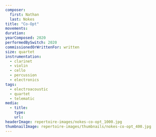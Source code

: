 ```yaml
---
composer:
  first: Nathan
  last: Nokes
title: "Co-Opt"
movements:
duration:
yearComposed: 2020
performedBySwitch: 2020
commissionedOrWrittenFor: written
size: quartet
instrumentation:
  - clarinet
  - violin
  - cello
  - percussion
  - electronics
tags:
  - electroacoustic
  - quartet
  - telematic
media:
  - title:
    type:
    url:
headerImage: repertoire-images/nokes-co-opt_1000.jpg
thumbnailImage: repertoire-images/thumbnails/nokes-co-opt_400.jpg
---
```

